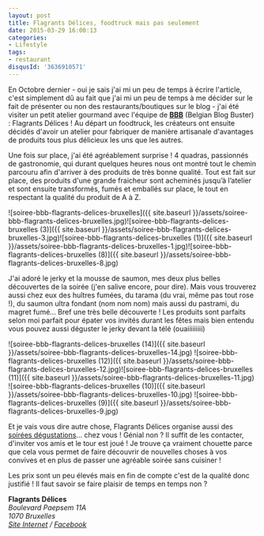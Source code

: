 ```yaml
---
layout: post
title: Flagrants Délices, foodtruck mais pas seulement
date: 2015-03-29 16:00:13
categories: 
- Lifestyle
tags: 
- restaurant
disqusId: '3636910571'
---
```


En Octobre dernier - oui je sais j'ai mi un peu de temps à écrire l'article, c'est simplement dû au fait que j'ai mi un peu de temps à me décider sur le fait de présenter ou non des restaurants/boutiques sur le blog - j'ai été visiter un petit atelier gourmand avec l'équipe de **[BBB](http://www.belgiumblogbuster.be/)** (Belgian Blog Buster) : Flagrants Délices ! Au départ un foodtruck, les créateurs ont ensuite décidés d'avoir un atelier pour fabriquer de manière artisanale d'avantages de produits tous plus délicieux les uns que les autres.

Une fois sur place, j'ai été agréablement surprise ! 4 quadras, passionnés de gastronomie, qui durant quelques heures nous ont montré tout le chemin parcouru afin d'arriver à des produits de très bonne qualité. Tout est fait sur place, des produits d'une grande fraicheur sont acheminés jusqu’à l’atelier et sont ensuite transformés, fumés et emballés sur place, le tout en respectant la qualité du produit de A à Z.

![soiree-bbb-flagrants-delices-bruxelles]({{ site.baseurl }}/assets/soiree-bbb-flagrants-delices-bruxelles.jpg)![soiree-bbb-flagrants-delices-bruxelles (3)]({{ site.baseurl }}/assets/soiree-bbb-flagrants-delices-bruxelles-3.jpg)![soiree-bbb-flagrants-delices-bruxelles (1)]({{ site.baseurl }}/assets/soiree-bbb-flagrants-delices-bruxelles-1.jpg)![soiree-bbb-flagrants-delices-bruxelles (8)]({{ site.baseurl }}/assets/soiree-bbb-flagrants-delices-bruxelles-8.jpg)

J'ai adoré le jerky et la mousse de saumon, mes deux plus belles découvertes de la soirée (j'en salive encore, pour dire). Mais vous trouverez aussi chez eux des huîtres fumées, du tarama (du vrai, même pas tout rose !), du saumon ultra fondant (nom nom nom) mais aussi du pastrami, du magret fumé... Bref une très belle découverte ! Les produits sont parfaits selon moi parfait pour épater vos invités durant les fêtes mais bien entendu vous pouvez aussi déguster le jerky devant la télé (ouaiiiiiiiii)

![soiree-bbb-flagrants-delices-bruxelles (14)]({{ site.baseurl }}/assets/soiree-bbb-flagrants-delices-bruxelles-14.jpg) ![soiree-bbb-flagrants-delices-bruxelles (12)]({{ site.baseurl }}/assets/soiree-bbb-flagrants-delices-bruxelles-12.jpg)![soiree-bbb-flagrants-delices-bruxelles (11)]({{ site.baseurl }}/assets/soiree-bbb-flagrants-delices-bruxelles-11.jpg) ![soiree-bbb-flagrants-delices-bruxelles (10)]({{ site.baseurl }}/assets/soiree-bbb-flagrants-delices-bruxelles-10.jpg) ![soiree-bbb-flagrants-delices-bruxelles (9)]({{ site.baseurl }}/assets/soiree-bbb-flagrants-delices-bruxelles-9.jpg)

Et je vais vous dire autre chose, Flagrants Délices organise aussi des [soirées dégustations](https://www.flagrantsdelices.be/fr/degustations)... chez vous ! Génial non ? Il suffit de les contacter, d'inviter vos amis et le tour est joué ! Je trouve ça vraiment chouette parce que cela vous permet de faire découvrir de nouvelles choses à vos convives et en plus de passer une agréable soirée sans cuisiner !

Les prix sont un peu élevés mais en fin de compte c'est de la qualité donc justifié ! Il faut savoir se faire plaisir de temps en temps non ?

**Flagrants Délices**  
_Boulevard Paepsem 11A_  
_1070 Bruxelles_  
_[Site Internet](https://www.flagrantsdelices.be) / [Facebook](https://www.facebook.com/CommeIlFood)_